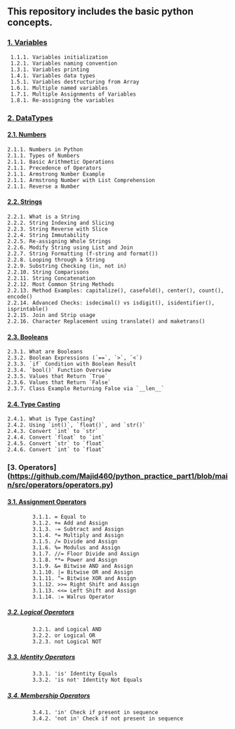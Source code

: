 ## This repository includes the basic python concepts.  

### [1. Variables](https://github.com/Majid460/python_practice_part1/blob/main/src/variables/variables.py)
     1.1.1. Variables initialization  
     1.2.1. Variables naming convention  
     1.3.1. Variables printing  
     1.4.1. Variables data types  
     1.5.1. Variables destructuring from Array  
     1.6.1. Multiple named variables  
     1.7.1. Multiple Assignments of Variables  
     1.8.1. Re-assigning the variables  
### [2. DataTypes](https://github.com/Majid460/python_practice_part1/tree/main/src/datatypes)
####  [2.1. Numbers](https://github.com/Majid460/python_practice_part1/blob/main/src/datatypes/numbers_in_python/numbers.py)
    2.1.1. Numbers in Python  
    2.1.1. Types of Numbers  
    2.1.1. Basic Arithmetic Operations  
    2.1.1. Precedence of Operators  
    2.1.1. Armstrong Number Example  
    2.1.1. Armstrong Number with List Comprehension  
    2.1.1. Reverse a Number  
 #### [2.2. Strings](https://github.com/Majid460/python_practice_part1/blob/main/src/datatypes/strings/strings.py)  
    2.2.1. What is a String  
    2.2.2. String Indexing and Slicing  
    2.2.3. String Reverse with Slice  
    2.2.4. String Immutability  
    2.2.5. Re-assigning Whole Strings  
    2.2.6. Modify String using List and Join  
    2.2.7. String Formatting (f-string and format())  
    2.2.8. Looping through a String  
    2.2.9. Substring Checking (in, not in)  
    2.2.10. String Comparisons  
    2.2.11. String Concatenation  
    2.2.12. Most Common String Methods  
    2.2.13. Method Examples: capitalize(), casefold(), center(), count(), encode()  
    2.2.14. Advanced Checks: isdecimal() vs isdigit(), isidentifier(), isprintable()  
    2.2.15. Join and Strip usage  
    2.2.16. Character Replacement using translate() and maketrans()  
 #### [2.3. Booleans](https://github.com/Majid460/python_practice_part1/blob/main/src/datatypes/boolean/boolean.py)
    2.3.1. What are Booleans  
    2.3.2. Boolean Expressions (`==`, `>`, `<`) 
    2.3.3. `if` Condition with Boolean Result  
    2.3.4. `bool()` Function Overview  
    2.3.5. Values that Return `True`
    2.3.6. Values that Return `False`  
    2.3.7. Class Example Returning False via `__len__`
 #### [2.4. Type Casting](https://github.com/Majid460/python_practice_part1/blob/main/src/datatypes/casting/casting.py)
    2.4.1. What is Type Casting?  
    2.4.2. Using `int()`, `float()`, and `str()`  
    2.4.3. Convert `int` to `str`  
    2.4.4. Convert `float` to `int`  
    2.4.5. Convert `str` to `float`  
    2.4.6. Convert `int` to `float`

### [3. Operators] (https://github.com/Majid460/python_practice_part1/blob/main/src/operators/operators.py)
#### [3.1. Assignment Operators](https://github.com/Majid460/python_practice_part1/blob/main/src/operators/operators.py)
            3.1.1. = Equal to
            3.1.2. += Add and Assign
            3.1.3. -= Subtract and Assign
            3.1.4. *= Multiply and Assign
            3.1.5. /= Divide and Assign
            3.1.6. %= Modulus and Assign
            3.1.7. //= Floor Divide and Assign
            3.1.8. **= Power and Assign
            3.1.9. &= Bitwise AND and Assign
            3.1.10. |= Bitwise OR and Assign
            3.1.11. ^= Bitwise XOR and Assign
            3.1.12. >>= Right Shift and Assign
            3.1.13. <<= Left Shift and Assign
            3.1.14. := Walrus Operator

##### [3.2. Logical Operators](https://github.com/Majid460/python_practice_part1/blob/main/src/operators/operators.py)
            3.2.1. and Logical AND
            3.2.2. or Logical OR
            3.2.3. not Logical NOT

##### [3.3. Identity Operators](https://github.com/Majid460/python_practice_part1/blob/main/src/operators/operators.py)
            3.3.1. 'is' Identity Equals
            3.3.2. 'is not' Identity Not Equals

##### [3.4. Membership Operators](https://github.com/Majid460/python_practice_part1/blob/main/src/operators/operators.py)
            3.4.1. 'in' Check if present in sequence
            3.4.2. 'not in' Check if not present in sequence
